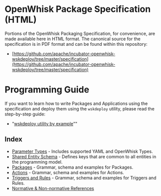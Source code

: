# OpenWhisk Package Specification (HTML)

Portions of the OpenWhisk Packaging Specification, for convenience, are made available here in HTML format. The canonical source for the specification is in PDF format and can be found within this repository:
- [https://github.com/apache/incubator-openwhisk-wskdeploy/tree/master/specification](https://github.com/apache/incubator-openwhisk-wskdeploy/tree/master/specification)

# Programming Guide
If you want to learn how to write Packages and Applications using the specification and deploy them using the ```wskdeploy``` utility, please read the step-by-step guide:
- "[wskdeploy utility by example](https://github.com/apache/incubator-openwhisk-wskdeploy/blob/master/docs/programming_guide.md)""

## Index
- [Parameter Types](spec_types.md#yaml-types) - Includes supported YAML and OpenWhisk Types.
- [Shared Entity Schema](spec_shared_entity_schema.md#shared-entity-schema) - Defines keys that are common to all entities in the programming model.
- [Packages](spec_packages.md#Packages) - Grammar, schema and examples for Packages.
- [Actions](spec_actions.md#Actions) - Grammar, schema and examples for Actions.
- [Triggers and Rules](spec_triggers_rules.md#triggers-and-rules) - Grammar, schema and examples for Triggers and Rules.
- [Normative & Non-normative References](spec_normative_refs.md)
